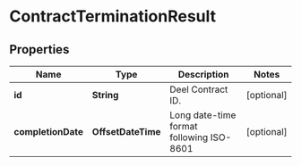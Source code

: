 

# ContractTerminationResult


## Properties

| Name | Type | Description | Notes |
|------------ | ------------- | ------------- | -------------|
|**id** | **String** | Deel Contract ID. |  [optional] |
|**completionDate** | **OffsetDateTime** | Long date-time format following ISO-8601 |  [optional] |



